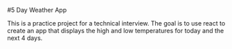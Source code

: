 #5 Day Weather App

This is a practice project for a technical interview. The goal is to use react to create an app that displays the high and low temperatures for today and the next 4 days.
